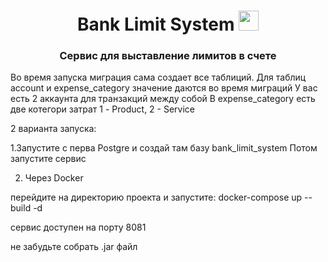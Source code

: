 <h1 align="center">Bank Limit System <img src="https://github.com/blackcater/blackcater/raw/main/images/Hi.gif" height="32"/></h1>
<h3 align="center">Сервис для выставление лимитов в счете</h3>

Во время запуска миграция сама создает все таблиций.
Для таблиц account и expense_category значение даются во время миграций
У вас есть 2 аккаунта для транзакций между собой 
В expense_category есть две котегори затрат 1 - Product, 2 - Service

2 варианта запуска:

1.Запустите с перва Postgre и создай там базу bank_limit_system
Потом запустите сервис


2. Через Docker

  перейдите на директорию проекта и запустите:  docker-compose up --build -d

  сервис доступен на порту 8081

  не забудьте собрать .jar файл
